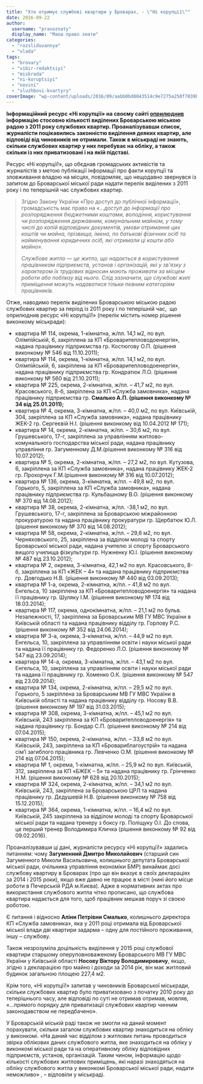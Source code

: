 ```yaml
---
title: "Хто отримує службові квартири у Броварах, - \"Ні корупції\""
date: 2016-09-22
author: 
  username: "pravoznaty"
  display_name: "Маєш право знати"
categories: 
  - "rozsliduvannya"
  - "vlada"
tags: 
  - "brovary"
  - "vibir-redaktsiyi"
  - "miskrada"
  - "ni-koruptsiyi"
  - "novini"
  - "sluzhbovi-kvartyry"
coverImage: "wp-content/uploads/2016/09/aabb0bd8043514c9e7275a250f7039ba.jpg"
---
```


**Інформаційний ресурс «Ні корупції» на своєму сайті [оприлюднив](https://nikorupciji.org/2016/09/15/antyrejtynh-vlasnykiv-sluzhbovoho-zhytla-u-brovarah/) інформацію стосовно кількості виділених Броварською міською радою з 2011 року службових квартир. Проаналізувавши список, журналісти поцікавились законністю виділення деяких квартир, але відповіді від чиновників не отримали. Також в міськраді не знають, скільки службових квартир у них перебуває на обліку, а також скільки із них приватизовані і на якій підставі.**

Ресурс «Ні корупції!», що обєднав громадських активістів та журналістів з метою публікації інформації про факти корупції та зловживання владою на місцях, повідомляє, що нещодавно звернувся із запитом до Броварської міської ради надати перелік виділених з 2011 року і по теперішній час службових квартир.

> Згідно Закону України «Про доступ до публічної інформації»,  громадськість має право на «…_доступ до інформації про розпорядження бюджетними коштами, володіння, користування чи розпорядження державним, комунальним майном, у тому числі до копій відповідних документів, умови отримання цих коштів чи майна, прізвища, імена, по батькові фізичних осіб та найменування юридичних осіб, які отримали ці кошти або майно»._
> 
> _Службове житло — це житло, що надається в користування працівникам підприємств, установ і організацій, які у зв'язку з характером їх трудових відносин мають проживати за місцем роботи або поблизу від нього. Слід зазначити, що службові жилі приміщення можуть надаватися тільки певним категоріям працівників._

Отже, наводимо перелік виділених Броварською міською радою службових квартир за період із 2011 року і по теперішній час,  що оприлюднив ресурс «Ні корупції!» (перелік містить номер рішення виконкому міськради):

- квартира № 114, окрема, 1-кімнатна, ж/пл. 14,1 м2, по вул. Олімпійській, 6, закріплена за КП «Броваритепловодоенергія», надана працівнику підприємства гр. Костюгову О.П. (рішення виконкому № 546 від 11.10.2011);
- квартира № 114, окрема, 1-кімнатна, ж/пл. 14,1 м2, по вул. Олімпійській, 6, закріплена за КП «Броваритепловодоенергія», надана працівнику підприємства гр. Кондратюк Л.О. (рішення виконкому № 560 від 21.10.2011);
- квартира № 225, окрема, 2-кімнатна, ж/пл. – 41,7 м2, по вул. Красовського, 8-б, закріплена за КП «Служба замовника», надана працівнику підприємства гр. **Смалько А.П. (рішення виконкому № 34 від 25.01.2011);**
- квартира № 4, окрема, 3-кімнатна, ж/пл. – 40,0 м2, по вул. Київській, 304, закріплена за КП «Служба замовника», надана працівнику ЖЕК-2 гр. Сергеєвій Н.І. (рішення виконкому від 10.04.2012 № 171);
- квартира № 14, окрема, 2-кімнатна, ж/пл. – 30,6 м2, по вул. Грушевського, 17-г, закріплена за управлінням житлово-комунального господарства міської ради, надана працівнику управління гр. Загуменному Д.М.(рішення виконкому № 316 від 10.07.2012);
- квартира № 5, окрема, 2-кімнатна, ж/пл. – 27,2 м2, по вул. Кутузова, 6, закріплена за КП «Служба замовника», надана працівнику ЖЕК-2 гр. Прохорчук Г.М.(рішення виконкому № 316 від 10.07.2012);
- квартира № 136, окрема, 3-кімнатна, ж/пл. – 49,8 м2, по вул. Горького, 5, закріплена за КП «Служба замовника», надана працівнику підприємства гр. Кульбашному В.О. (рішення виконкому № 370 від 14.08.2012);
- квартира № 38, окрема, 2-кімнатна, ж/пл. -38,1 м2, по вул. Грушевського, 17-г, закріплена за Броварською міжрайонною прокуратурою та надана працівнику прокуратури гр. Щербатюк Ю.Л. (рішення виконкому № 370 від 14.08.2012);
- квартира № 58, окрема, 2-кімнатна, ж/пл. – 29,6 м2, по вул. Черняховського, 25, закріплена за відділом молоді та спорту Броварської міської ради, надана учителю зі спорту Броварського вищого училища фізкультури гр. Нужненку Ю.І. (рішення виконкому № 487 від 23.10.2012);
- квартира № 2, окрема, 3-кімнатна, 42,1 м2 по вул. Красовського, 8-б, закріплена за КП «ЖЕК – 4» та надана працівнику підприємства гр. Довгодько Н.В. (рішення виконкому № 440 від 03.09.2013);
- квартира № 1-а, окрема, 2-кімнатна, ж/пл. – 41,8 м2 по вул. Енгельса, 10 закріплена за КП «Броваритепловодоенергія» та надана її працівнику гр. Шуляку І.М. (рішення виконкому № 174 від 18.03.2014);
- квартира № 117, окрема, однокімнатна, ж/пл. – 21,1 м2 по бульв. Незалежності, 17, закріплена за Броварським МВ ГУ МВС України в Київській області та надана працівнику відділу гр. Горлову Р.С.(рішення виконкому № 352 від 24.06.2014);
- квартира № 3-а, окрема, 3-кімнатна, ж/пл. – 44,9 м2 по вул. Енгельса, 10, закріплена за управлінням освіти і науки міської ради та надана її працівнику гр. Федоренко Л.О. (рішення виконкому № 547 від 23.09.2014);
- квартира № 14-а, окрема, 3-кімнатна, ж/пл. – 43,1 м2 по вул. Енгельса, 10, закріплена за управлінням освіти і науки міської ради та надана її працівнику гр. Хоменко О.К. (рішення виконкому № 547 від 23.09.2014);
- квартира № 134, окрема, 2-кімнатна, ж/пл. – 29,5 м2 по вул. Горького, 5 закріплена за Броварським МВ ГУ МВС України в Київській області та надана працівнику відділу гр. Носову В.В. (рішення виконкому № 197 від 31.03.2015);
- квартира № 308, окрема, 3-кімнатна, ж/пл. – 45,1 м2 по вул. Київській, 243 закріплена за КП «Броваритепловодоенергія» та надана працівнику гр. Бондар С.П. (рішення виконкому № 214 від 07.04.2015);
- квартира № 150, окрема, 2-кімнатна, ж/пл. – 33,8 м2 по вул. Київській, 243, закріплена за КП «Бровариблагоустрій» та надана сім’ї загиблого працівника гр. Левченко О.М. (рішення виконкому № 214 від 07.04.2015);
- квартира № 1, окрема, 1-кімнатна, ж/пл. – 25,9 м2 по вул. Київській, 312, закріплена за КП «БЖЕК – 5» та надана працівнику гр. Грінченко Н.М. (рішення виконкому № 628 від 20.10.2015);
- квартира № 324, окрема, 2-кімнатна, ж/пл. – 34,1 м2 по вул. Київській, 243, закріплена за Броварською ЦРЛ та надана працівнику гр. Дєдушевій Н.В. (рішення виконкому № 758 від 15.12.2015);
- квартира № 364, окрема, 1-кімнатна, ж/пл. – 16,4 м2 по вул. Київській, 245 закріплена за відділом молоді та спорту Броварської міської ради та надана тренеру з боксу гр. Поліщуку О.І. До слова, це перший тренер Володимира Кличка (рішення виконкому № 92 від 09.02.2016).

Проаналізувавши ці дані, журналісти ресурсу «Ні корупції!» задались питанням: чому **Загуменний Дмитро Миколайович** (старший син Загуменного Миколи Васильовича, колишнього депутата Броварської міської ради, очільника управління економіки БМР) винаймає досі службову квартиру в Броварах (про що він вказує в своїх деклараціях за 2014 і 2015 роки), якщо вже давно не працює в місті (нині його місце роботи в Печерській РДА м.Києва). Адже в нормативних актах про використання службового житла чітко прописано, що службова квартира надається для того, щоб працівник мешкав поруч зі своєю роботою.

Є питання і відносно **Аліни Петрівни Смалько**, колишнього директора КП «Служба замовника», яка у 2011 році отримала від Броварської міської влади дві квартири задарма – одну для постійного проживання, іншу – службову.

Також незрозуміла доцільність виділення у 2015 році службової квартири старшому оперуповноваженому Броварського МВ ГУ МВС України у Київській області **Носову Віктору Володимировичу**, якщо, згідно з декларацією про майно і доходи за 2014 рік, він має житловий будинок загальною площею 227,4 м2.

Крім того, «Ні корупції!» запитав у чиновників Броварської міськради, скільки службових квартир було приватизовано з початку 2010 року до теперішнього часу, але відповіді по суті не отримав отримав, мовляв, «…прямого порядку для приватизації службових квартир чинним законодавством не передбачено».

У Броварській міській раді також не змогли на даний момент порахувати, скільки загалом службових квартир знаходиться на обліку у виконкомі. «На даний час відділом з житлових питань проводиться звірка облікових даних службового житла, яке знаходиться на обліку у виконкомі міської ради та на оперативному обліку відповідних підприємств, установ, організацій. Таким чином, інформацію щодо кількості службових житлових приміщень, які наразі знаходяться на обліку службового житла у виконкомі Броварської міської ради, надати неможливо» , – відповіли у міськраді.
